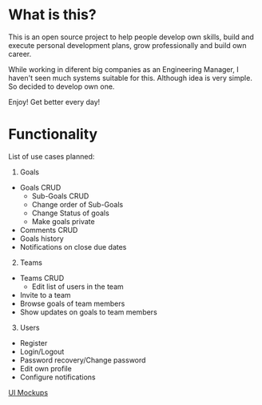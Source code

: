 # What is this?

This is an open source project to help people develop own skills, build and execute personal development plans, grow professionally and build own career.

While working in diferent big companies as an Engineering Manager, I haven't seen much systems suitable for this. Although idea is very simple. So decided to develop own one.

Enjoy! Get better every day!

# Functionality

List of use cases planned:
1. Goals
  * Goals CRUD
    * Sub-Goals CRUD
    * Change order of Sub-Goals
    * Change Status of goals
    * Make goals private
  * Comments CRUD
  * Goals history
  * Notifications on close due dates
2. Teams
  * Teams CRUD
    * Edit list of users in the team
  * Invite to a team
  * Browse goals of team members
  * Show updates on goals to team members
3. Users
  * Register
  * Login/Logout
  * Password recovery/Change password
  * Edit own profile
  * Configure notifications

[UI Mockups](https://drive.google.com/open?id=1XrWYFC_vcU2y4wWtafTEbxPqGnPKANtF)